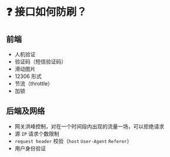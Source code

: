 # :question: 接口如何防刷？

## 前端

- 人机验证
- 验证码（短信验证码）
- 滑动图片
- 12306 形式
- 节流（throttle）
- 加锁

## 后端及网络

- 网关洪峰控制，对在一个时间段内出现的流量一场，可以拒绝请求
- 源 `IP` 请求个数限制
- `request header` 校验（`host` `User-Agent` `Referer`）
- 用户身份验证
